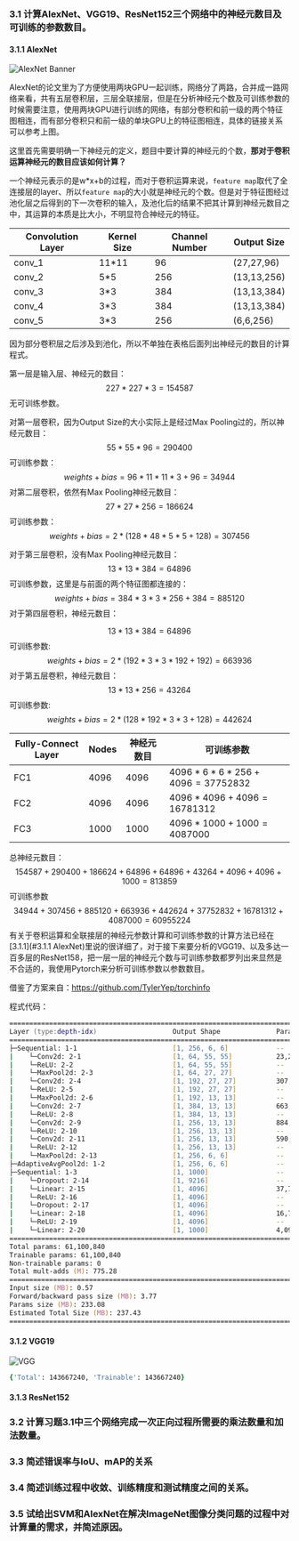 ### 3.1 计算AlexNet、VGG19、ResNet152三个网络中的神经元数目及可训练的参数数目。

#### 3.1.1 AlexNet

![AlexNet Banner](http://leiblog.wang/static/image/2020/10/TL5kcp.jpg)

AlexNet的论文里为了方便使用两块GPU一起训练，网络分了两路，合并成一路网络来看，共有五层卷积层，三层全联接层，但是在分析神经元个数及可训练参数的时候需要注意，使用两块GPU进行训练的网络，有部分卷积和前一级的两个特征图相连，而有部分卷积只和前一级的单块GPU上的特征图相连，具体的链接关系可以参考上图。

这里首先需要明确一下神经元的定义，题目中要计算的神经元的个数，**那对于卷积运算神经元的数目应该如何计算？**

一个神经元表示的是w*x+b​的过程，而对于卷积运算来说，`feature map`取代了全连接层的layer、所以`feature map`的大小就是神经元的个数。但是对于特征图经过池化层之后得到的下一次卷积的输入，及池化后的结果不把其计算到神经元数目之中，其运算的本质是比大小，不明显符合神经元的特征。

| Convolution Layer | Kernel Size | Channel Number | Output Size |
| ----------------- | ----------- | -------------- | ----------- |
| conv_1            | 11*11       | 96             | (27,27,96)  |
| conv_2            | 5*5         | 256            | (13,13,256) |
| conv_3            | 3*3         | 384            | (13,13,384) |
| conv_4            | 3*3         | 384            | (13,13,384) |
| conv_5            | 3*3         | 256            | (6,6,256)   |

因为部分卷积层之后涉及到池化，所以不单独在表格后面列出神经元的数目的计算程式。

第一层是输入层、神经元的数目：
$$
227*227*3 = 154587
$$
无可训练参数。

对第一层卷积，因为Output Size的大小实际上是经过Max Pooling过的，所以神经元数目：
$$
55*55*96=290400
$$
可训练参数：
$$
weights+bias = 96*11*11*3+96 = 34944
$$
对第二层卷积，依然有Max Pooling神经元数目：
$$
27*27*256=186624
$$
可训练参数：
$$
weights+bias = 2*(128*48*5*5+128)=307456
$$

对于第三层卷积，没有Max Pooling神经元数目：
$$
13*13*384 = 64896
$$
可训练参数，这里是与前面的两个特征图都连接的：
$$
weights+bias = 384*3*3*256+384=885120
$$
对于第四层卷积，神经元数目：

$$
13*13*384=64896
$$
可训练参数:
$$
weights+bias = 2*(192*3*3*192+192)=663936
$$
对于第五层卷积，神经元数目：
$$
13*13*256 = 43264
$$
可训练参数:
$$
weights+bias=2*(128*192*3*3+128)=442624
$$

| Fully-Connect Layer | Nodes | 神经元数目 | 可训练参数                   |
| ------------------- | ----- | ---------- | ---------------------------- |
| FC1                 | 4096  | 4096       | $4096*6*6*256+4096=37752832$ |
| FC2                 | 4096  | 4096       | $4096*4096+4096=16781312$    |
| FC3                 | 1000  | 1000       | $4096*1000+1000=4087000$     |

总神经元数目：
$$
154587+290400+186624+64896+64896+43264+4096+4096+1000=813859
$$
可训练参数
$$
34944+307456+885120+663936+442624+37752832+16781312+4087000=60955224
$$
有关于卷积运算和全联接层的神经元参数计算和可训练参数的计算方法已经在[3.1.1](#3.1.1 AlexNet)里说的很详细了，对于接下来要分析的VGG19、以及多达一百多层的ResNet158，把一层一层的神经元个数与可训练参数都罗列出来显然是不合适的，我使用Pytorch来分析可训练参数以参数数目。

借鉴了方案来自：https://github.com/TylerYep/torchinfo

程式代码：

```zsh
==========================================================================================
Layer (type:depth-idx)                   Output Shape              Param #
==========================================================================================
├─Sequential: 1-1                        [1, 256, 6, 6]            --
|    └─Conv2d: 2-1                       [1, 64, 55, 55]           23,296
|    └─ReLU: 2-2                         [1, 64, 55, 55]           --
|    └─MaxPool2d: 2-3                    [1, 64, 27, 27]           --
|    └─Conv2d: 2-4                       [1, 192, 27, 27]          307,392
|    └─ReLU: 2-5                         [1, 192, 27, 27]          --
|    └─MaxPool2d: 2-6                    [1, 192, 13, 13]          --
|    └─Conv2d: 2-7                       [1, 384, 13, 13]          663,936
|    └─ReLU: 2-8                         [1, 384, 13, 13]          --
|    └─Conv2d: 2-9                       [1, 256, 13, 13]          884,992
|    └─ReLU: 2-10                        [1, 256, 13, 13]          --
|    └─Conv2d: 2-11                      [1, 256, 13, 13]          590,080
|    └─ReLU: 2-12                        [1, 256, 13, 13]          --
|    └─MaxPool2d: 2-13                   [1, 256, 6, 6]            --
├─AdaptiveAvgPool2d: 1-2                 [1, 256, 6, 6]            --
├─Sequential: 1-3                        [1, 1000]                 --
|    └─Dropout: 2-14                     [1, 9216]                 --
|    └─Linear: 2-15                      [1, 4096]                 37,752,832
|    └─ReLU: 2-16                        [1, 4096]                 --
|    └─Dropout: 2-17                     [1, 4096]                 --
|    └─Linear: 2-18                      [1, 4096]                 16,781,312
|    └─ReLU: 2-19                        [1, 4096]                 --
|    └─Linear: 2-20                      [1, 1000]                 4,097,000
==========================================================================================
Total params: 61,100,840
Trainable params: 61,100,840
Non-trainable params: 0
Total mult-adds (M): 775.28
==========================================================================================
Input size (MB): 0.57
Forward/backward pass size (MB): 3.77
Params size (MB): 233.08
Estimated Total Size (MB): 237.43
==========================================================================================
```

#### 3.1.2 VGG19

![VGG](http://leiblog.wang/static/image/2021/1/VdTOnT.jpg)

```zsh
{'Total': 143667240, 'Trainable': 143667240}
```

#### 3.1.3 ResNet152



### 3.2 计算习题3.1中三个网络完成一次正向过程所需要的乘法数量和加法数量。

### 3.3 简述错误率与IoU、mAP的关系

### 3.4 简述训练过程中收敛、训练精度和测试精度之间的关系。

### 3.5 试给出SVM和AlexNet在解决ImageNet图像分类问题的过程中对计算量的需求，并简述原因。